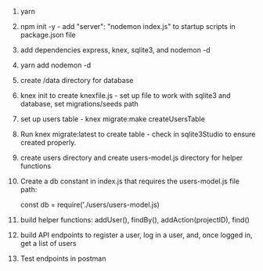 1. yarn
2. npm init -y - add "server": "nodemon index.js" to startup scripts in package.json file
3. add dependencies express, knex, sqlite3, and nodemon -d
4. yarn add nodemon -d
5. create /data directory for database
6. knex init to create knexfile.js - set up file to work with sqlite3 and database, set migrations/seeds path
7. set up users table - knex migrate:make createUsersTable 
8. Run knex migrate:latest to create table - check in sqlite3Studio to ensure created properly.
9. create users directory and create users-model.js directory for helper functions
10. Create a db constant in index.js that requires the users-model.js file path:

    const db = require('./users/users-model.js)

11. build helper functions: addUser(), findBy(), addAction(projectID), find()
12. build API endpoints to register a user, log in a user, and, once logged in, get a list of users

13. Test endpoints in postman
